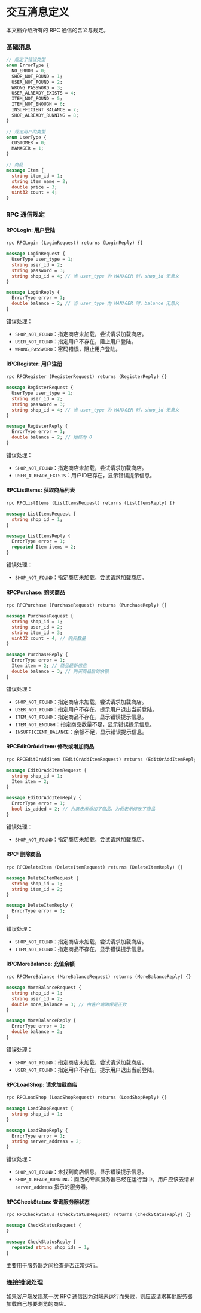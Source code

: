 # 交互消息定义

本文档介绍所有的 RPC 通信的含义与规定。

### 基础消息

```protobuf
// 规定了错误类型
enum ErrorType {
  NO_ERROR = 0;
  SHOP_NOT_FOUND = 1;
  USER_NOT_FOUND = 2;
  WRONG_PASSWORD = 3;
  USER_ALREADY_EXISTS = 4;
  ITEM_NOT_FOUND = 5;
  ITEM_NOT_ENOUGH = 6;
  INSUFFICIENT_BALANCE = 7;
  SHOP_ALREADY_RUNNING = 8;
}

// 规定用户的类型
enum UserType {
  CUSTOMER = 0;
  MANAGER = 1;
}

// 商品
message Item {
  string item_id = 1;
  string item_name = 2;
  double price = 3;
  uint32 count = 4;
}
```

### RPC 通信规定

#### RPCLogin: 用户登陆

```protobuf
rpc RPCLogin (LoginRequest) returns (LoginReply) {}

message LoginRequest {
  UserType user_type = 1;
  string user_id = 2;
  string password = 3;
  string shop_id = 4; // 当 user_type 为 MANAGER 时，shop_id 无意义
}

message LoginReply {
  ErrorType error = 1;
  double balance = 2; // 当 user_type 为 MANAGER 时，balance 无意义
}
```

错误处理：

- `SHOP_NOT_FOUND`：指定商店未加载，尝试请求加载商店。
- `USER_NOT_FOUND`：指定用户不存在，阻止用户登陆。
- `WRONG_PASSWORD`：密码错误，阻止用户登陆。

#### RPCRegister: 用户注册

```protobuf
rpc RPCRegister (RegisterRequest) returns (RegisterReply) {}

message RegisterRequest {
  UserType user_type = 1;
  string user_id = 2;
  string password = 3;
  string shop_id = 4; // 当 user_type 为 MANAGER 时，shop_id 无意义
}

message RegisterReply {
  ErrorType error = 1;
  double balance = 2; // 始终为 0
}
```

错误处理：

- `SHOP_NOT_FOUND`：指定商店未加载，尝试请求加载商店。
- `USER_ALREADY_EXISTS`：用户ID已存在，显示错误提示信息。

#### RPCListItems: 获取商品列表

```protobuf
rpc RPCListItems (ListItemsRequest) returns (ListItemsReply) {}

message ListItemsRequest {
  string shop_id = 1;
}

message ListItemsReply {
  ErrorType error = 1;
  repeated Item items = 2;
}
```

错误处理：

- `SHOP_NOT_FOUND`：指定商店未加载，尝试请求加载商店。

#### RPCPurchase: 购买商品

```protobuf
rpc RPCPurchase (PurchaseRequest) returns (PurchaseReply) {}

message PurchaseRequest {
  string shop_id = 1;
  string user_id = 2;
  string item_id = 3;
  uint32 count = 4; // 购买数量
}

message PurchaseReply {
  ErrorType error = 1;
  Item item = 2; // 商品最新信息
  double balance = 3; // 购买商品后的余额
}
```

错误处理：

- `SHOP_NOT_FOUND`：指定商店未加载，尝试请求加载商店。
- `USER_NOT_FOUND`：指定用户不存在，提示用户退出当前登陆。
- `ITEM_NOT_FOUND`：指定商品不存在，显示错误提示信息。
- `ITEM_NOT_ENOUGH`：指定商品数量不足，显示错误提示信息。
- `INSUFFICIENT_BALANCE`：余额不足，显示错误提示信息。

#### RPCEditOrAddItem: 修改或增加商品

```protobuf
rpc RPCEditOrAddItem (EditOrAddItemRequest) returns (EditOrAddItemReply) {}

message EditOrAddItemRequest {
  string shop_id = 1;
  Item item = 2;
}

message EditOrAddItemReply {
  ErrorType error = 1;
  bool is_added = 2; // 为真表示添加了商品，为假表示修改了商品
}
```

错误处理：

- `SHOP_NOT_FOUND`：指定商店未加载，尝试请求加载商店。

#### RPC: 删除商品

```protobuf
rpc RPCDeleteItem (DeleteItemRequest) returns (DeleteItemReply) {}

message DeleteItemRequest {
  string shop_id = 1;
  string item_id = 2;
}

message DeleteItemReply {
  ErrorType error = 1;
}
```

错误处理：

- `SHOP_NOT_FOUND`：指定商店未加载，尝试请求加载商店。
- `ITEM_NOT_FOUND`：指定商品不存在，显示错误提示信息。

#### RPCMoreBalance: 充值余额

```protobuf
rpc RPCMoreBalance (MoreBalanceRequest) returns (MoreBalanceReply) {}

message MoreBalanceRequest {
  string shop_id = 1;
  string user_id = 2;
  double more_balance = 3; // 由客户端确保是正数
}

message MoreBalanceReply {
  ErrorType error = 1;
  double balance = 2;
}
```

错误处理：

- `SHOP_NOT_FOUND`：指定商店未加载，尝试请求加载商店。
- `USER_NOT_FOUND`：指定用户不存在，提示用户退出当前登陆。

#### RPCLoadShop: 请求加载商店

```protobuf
rpc RPCLoadShop (LoadShopRequest) returns (LoadShopReply) {}

message LoadShopRequest {
  string shop_id = 1;
}

message LoadShopReply {
  ErrorType error = 1;
  string server_address = 2;
}
```

错误处理：

- `SHOP_NOT_FOUND`：未找到商店信息，显示错误提示信息。
- `SHOP_ALREADY_RUNNING`：商店的专属服务器已经在运行当中，用户应该去请求 `server_address` 指示的服务器。

#### RPCCheckStatus: 查询服务器状态

```protobuf
rpc RPCCheckStatus (CheckStatusRequest) returns (CheckStatusReply) {}

message CheckStatusRequest {
}

message CheckStatusReply {
  repeated string shop_ids = 1;
}
```

主要用于服务器之间检查是否正常运行。

### 连接错误处理

如果客户端发现某一次 RPC 通信因为对端未运行而失败，则应该请求其他服务器加载自己想要浏览的商店。
